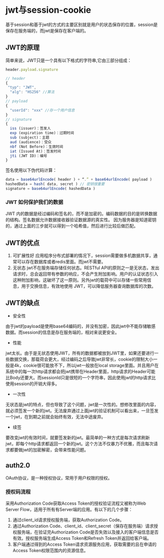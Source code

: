 # jwt与session-cookie

基于session和基于jwt的方式的主要区别就是用户的状态保存的位置，session是保存在服务端的，而jwt是保存在客户端的。

## JWT的原理

简单来说，JWT只是一个具有以下格式的字符串,它由三部分组成：

```js
header.payload.signature
```

```js
// header
{
 "typ": "JWT",
  "alg": "HS256" //算法
}
// payload
{
  "userId": "xxx" //存一个用户信息
}
// signature
{
  iss (issuer)：签发人
  exp (expiration time)：过期时间
  sub (subject)：主题
  aud (audience)：受众
  nbf (Not Before)：生效时间
  iat (Issued At)：签发时间
  jti (JWT ID)：编号
}
```

签名使用以下伪代码计算：

```js
data = base64urlEncode( header ) + “.” + base64urlEncode( payload )
hashedData = hash( data, secret ) // 密钥很重要
signature = base64urlEncode( hashedData )
```

### JWT 如何保护我们的数据

JWT 内的数据是经过编码和签名的，而不是加密的。编码数据的目的是转换数据的结构。签名数据允许数据接收器验证数据源的真实性。
因为服务器是知道密钥的，通过上面的三步就可以得到一个哈希值，然后进行比较后做匹配。

## JWT的优点

1. 可扩展性好 应用程序分布式部署的情况下，session需要做多机数据共享，通常可以存在数据库或者redis里面。而jwt不需要。
2. 无状态 jwt不在服务端存储任何状态。RESTful API的原则之一是无状态，发出请求时，总会返回带有参数的响应，不会产生附加影响。用户的认证状态引入这种附加影响，这破坏了这一原则。另外jwt的载荷中可以存储一些常用信息，用于交换信息，有效地使用 JWT，可以降低服务器查询数据库的次数。

## JWT的缺点

- 安全性

由于jwt的payload是使用base64编码的，并没有加密，因此jwt中不能存储敏感数据。而session的信息是存在服务端的，相对来说更安全。

- 性能

jwt太长。由于是无状态使用JWT，所有的数据都被放到JWT里，如果还要进行一些数据交换，那载荷会更大，经过编码之后导致jwt非常长，cookie的限制大小一般是4k，cookie很可能放不下，所以jwt一般放在local storage里面。并且用户在系统中的每一次http请求都会把jwt携带在Header里面，http请求的Header可能比Body还要大。而sessionId只是很短的一个字符串，因此使用jwt的http请求比使用session的开销大得多。

- 一次性

无状态是jwt的特点，但也导致了这个问题，jwt是一次性的。想修改里面的内容，就必须签发一个新的jwt。无法废弃通过上面jwt的验证机制可以看出来，一旦签发一个jwt，在到期之前就会始终有效，无法中途废弃。

- 续签

要改变jwt的有效时间，就要签发新的jwt。最简单的一种方式是每次请求刷新jwt，即每个http请求都返回一个新的jwt。这个方法不仅暴力不优雅，而且每次请求都要做jwt的加密解密，会带来性能问题。

## auth2.0

OAuth协议，是一种授权协议，常用于用户权限的授权。

### 授权码流程

采用Authorization Code获取Access Token的授权验证流程又被称为Web Server Flow，适用于所有有Server端的应用。有以下的几个步骤：

1. 通过client_id请求授权服务端，获取Authorization Code。
2. 通过Authorization Code、client_id、client_secret（保存在服务端）请求授权服务端，在验证完Authorization Code是否失效以及接入的客户端信息是否有效。授权服务端生成Access Token和Refresh Token并返回给客户端。
3. 客户端通过得到的Access Token请求资源服务应用，获取需要的且在申请的Access Token权限范围内的资源信息。
